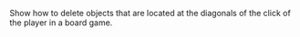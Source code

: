 Show how to delete objects that are located at the diagonals of the click of the player in a board game.